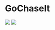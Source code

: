 # GoChaseIt
![](https://github.com/angcx1997/GoChaseIt/blob/main/img/Rviz_setting.png)
![](https://github.com/angcx1997/GoChaseIt/blob/main/img/gazebo.png)
